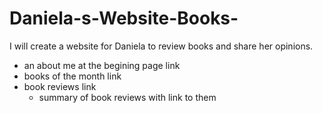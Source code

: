 # Daniela-s-Website-Books-
I will create a website for Daniela to review books and share her opinions. 

- an about me at the begining page link
- books of the month link
- book reviews link
    - summary of book reviews with link to them
